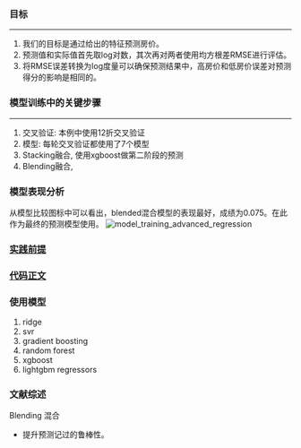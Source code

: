 ### 目标
---
1. 我们的目标是通过给出的特征预测房价。
2. 预测值和实际值首先取log对数，其次再对两者使用均方根差RMSE进行评估。
3. 将RMSE误差转换为log度量可以确保预测结果中，高房价和低房价误差对预测得分的影响是相同的。

### 模型训练中的关键步骤
---
1. 交叉验证: 本例中使用12折交叉验证
2. 模型: 每轮交叉验证都使用了7个模型
3. Stacking融合, 使用xgboost做第二阶段的预测
4. Blending融合, 

### 模型表现分析
从模型比较图标中可以看出，blended混合模型的表现最好，成绩为0.075。在此作为最终的预测模型使用。
![model_training_advanced_regression](https://www.kaggleusercontent.com/kf/15425540/eyJhbGciOiJkaXIiLCJlbmMiOiJBMTI4Q0JDLUhTMjU2In0..pNKpx8_CeoQisuhcwZ4Yeg.FXDneIjyHdX--MbtjlXjs2ndp02Me5hADRWRp5T2kgeWkpJBJFgGnzj5A-nEohAHXScM6QHWl3GO9Aek69pPAL9xwZHXgr2EAjLmqEl7ApM4Ov8Kc5DipP5QArNRg3H7ryuX1jIo3XL0l6U0kzJ10saOX8TaaGIq6ozK7q_YuXHpRZJTsC5D8646FzBk7WYt.rbzFz2nnm-Y3X_8onDyPDQ/__results___files/__results___2_0.png)

### [实践前提](https://github.com/slyrx/ML_walk_through/edit/master/experiment_1_code_analysis_1.md)
### [代码正文](https://github.com/slyrx/ML_walk_through/edit/master/experiment_1_code_analysis_2.md)

### 使用模型
1. ridge
2. svr
3. gradient boosting
4. random forest
5. xgboost
6. lightgbm regressors

### 文献综述
Blending 混合
+ 提升预测记过的鲁棒性。
